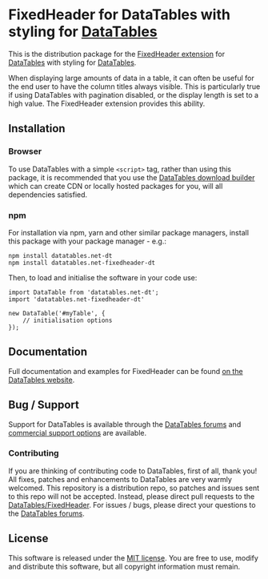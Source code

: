 # FixedHeader for DataTables with styling for [DataTables](https://datatables.net/)

This is the distribution package for the [FixedHeader extension](https://datatables.net/extensions/fixedheader) for [DataTables](https://datatables.net/) with styling for [DataTables](https://datatables.net/).

When displaying large amounts of data in a table, it can often be useful for the end user to have the column titles always visible. This is particularly true if using DataTables with pagination disabled, or the display length is set to a high value. The FixedHeader extension provides this ability.


## Installation

### Browser

To use DataTables with a simple `<script>` tag, rather than using this package, it is recommended that you use the [DataTables download builder](//datatables.net/download) which can create CDN or locally hosted packages for you, will all dependencies satisfied.

### npm

For installation via npm, yarn and other similar package managers, install this package with your package manager - e.g.:

```
npm install datatables.net-dt
npm install datatables.net-fixedheader-dt
```

Then, to load and initialise the software in your code use:

```
import DataTable from 'datatables.net-dt';
import 'datatables.net-fixedheader-dt'

new DataTable('#myTable', {
    // initialisation options
});
```


## Documentation

Full documentation and examples for FixedHeader can be found [on the DataTables website](https://datatables.net/extensions/fixedheader).


## Bug / Support

Support for DataTables is available through the [DataTables forums](//datatables.net/forums) and [commercial support options](//datatables.net/support) are available.

### Contributing

If you are thinking of contributing code to DataTables, first of all, thank you! All fixes, patches and enhancements to DataTables are very warmly welcomed. This repository is a distribution repo, so patches and issues sent to this repo will not be accepted. Instead, please direct pull requests to the [DataTables/FixedHeader](http://github.com/DataTables/FixedHeader). For issues / bugs, please direct your questions to the [DataTables forums](//datatables.net/forums).


## License

This software is released under the [MIT license](//datatables.net/license). You are free to use, modify and distribute this software, but all copyright information must remain.

